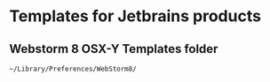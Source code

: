 # Templates for Jetbrains products

## Webstorm 8 OSX-Y Templates folder
`~/Library/Preferences/WebStorm8/`